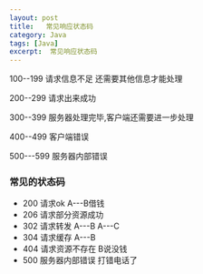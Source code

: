 ```yaml
---
layout: post
title:   常见响应状态码
category: Java
tags: [Java]
excerpt:  常见响应状态码
---
```



100--199 请求信息不足 还需要其他信息才能处理

200--299 请求出来成功

300--399 服务器处理完毕,客户端还需要进一步处理

400--499 客户端错误 

500---599 服务器内部错误

 

### 常见的状态码 ###

- 200 请求ok A---B借钱
- 206 请求部分资源成功
- 302 请求转发 A---B A---C
- 304 请求缓存 A---B
- 404 请求资源不存在 B说没钱
- 500 服务器内部错误 打错电话了